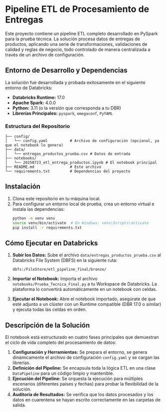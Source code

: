 # Pipeline ETL de Procesamiento de Entregas

Este proyecto contiene un pipeline ETL completo desarrollado en PySpark para la prueba técnica. La solución procesa datos de entregas de productos, aplicando una serie de transformaciones, validaciones de calidad y reglas de negocio, todo controlado de manera centralizada a través de un archivo de configuración.

## Entorno de Desarrollo y Dependencias

La solución fue desarrollada y probada exitosamente en el siguiente entorno de Databricks:

- **Databricks Runtime:** 17.0
- **Apache Spark:** 4.0.0
- **Python:** 3.11 (o la versión que corresponda a tu DBR)
- **Librerías Principales:** `pyspark`, `omegaconf`, `PyYAML`

### Estructura del Repositorio

```
├── config/
│   └── config.yaml          # Archivo de configuración (opcional, ya que el notebook lo genera)
├── data/
│   └── entregas_productos_prueba.csv # Datos de entrada
├── notebooks/
│   └── 20250723_etl_entrega_productos.ipynb # El notebook principal
├── README.md                # Este archivo
└── requirements.txt         # Dependencias del proyecto
```

## Instalación

1.  Clona este repositorio en tu máquina local.
2.  Para configurar un entorno local de prueba, crea un entorno virtual e instala las dependencias:
    ```bash
    python -m venv venv
    source venv/bin/activate  # En Windows: venv\Scripts\activate
    pip install -r requirements.txt
    ```

## Cómo Ejecutar en Databricks

1.  **Subir los Datos:** Sube el archivo `data/entregas_productos_prueba.csv` al Databricks File System (DBFS) en la siguiente ruta:
    ```
    dbfs:/FileStore/etl_pipeline_final/bronze/
    ```

2.  **Importar el Notebook:** Importa el archivo `notebooks/Prueba_Tecnica_Final.py` a tu Workspace de Databricks. La plataforma lo convertirá automáticamente en un notebook con celdas.

3.  **Ejecutar el Notebook:** Abre el notebook importado, asegúrate de que esté adjunto a un clúster con un Runtime compatible (DBR 17.0 o similar) y ejecuta todas las celdas en orden.

## Descripción de la Solución

El notebook está estructurado en cuatro fases principales que demuestran el ciclo de vida completo del procesamiento de datos:

1.  **Configuración y Herramientas:** Se prepara el entorno, se genera dinámicamente el archivo de configuración `config.yaml` y se cargan las librerías.
2.  **Definición del Pipeline:** Se encapsula toda la lógica ETL en una clase `DataPipeline` para un código limpio y mantenible.
3.  **Ejecución del Pipeline:** Se orquesta la ejecución para múltiples escenarios (diferentes países y fechas) para probar la flexibilidad de la solución.
4.  **Auditoría de Resultados:** Se verifica que los datos procesados y los datos en cuarentena se hayan escrito correctamente en las carpetas de salida.
